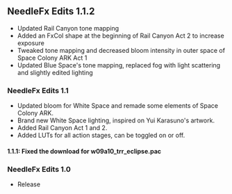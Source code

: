 ## NeedleFx Edits 1.1.2
- Updated Rail Canyon tone mapping
- Added an FxCol shape at the beginning of Rail Canyon Act 2 to increase exposure
- Tweaked tone mapping and decreased bloom intensity in outer space of Space Colony ARK Act 1
- Updated Blue Space's tone mapping, replaced fog with light scattering and slightly edited lighting

### NeedleFx Edits 1.1
- Updated bloom for White Space and remade some elements of Space Colony ARK.
- Brand new White Space lighting, inspired on Yui Karasuno's artwork.
- Added Rail Canyon Act 1 and 2.
- Added LUTs for all action stages, can be toggled on or off.
#### 1.1.1: Fixed the download for w09a10_trr_eclipse.pac

### NeedleFx Edits 1.0
- Release
